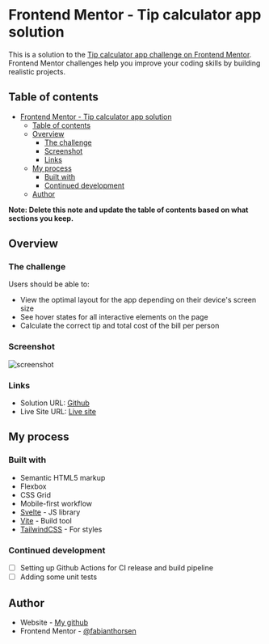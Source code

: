 # Frontend Mentor - Tip calculator app solution

This is a solution to the [Tip calculator app challenge on Frontend Mentor](https://www.frontendmentor.io/challenges/tip-calculator-app-ugJNGbJUX). Frontend Mentor challenges help you improve your coding skills by building realistic projects.

## Table of contents

- [Frontend Mentor - Tip calculator app solution](#frontend-mentor---tip-calculator-app-solution)
  - [Table of contents](#table-of-contents)
  - [Overview](#overview)
    - [The challenge](#the-challenge)
    - [Screenshot](#screenshot)
    - [Links](#links)
  - [My process](#my-process)
    - [Built with](#built-with)
    - [Continued development](#continued-development)
  - [Author](#author)

**Note: Delete this note and update the table of contents based on what sections you keep.**

## Overview

### The challenge

Users should be able to:

- View the optimal layout for the app depending on their device's screen size
- See hover states for all interactive elements on the page
- Calculate the correct tip and total cost of the bill per person

### Screenshot

![screenshot](../design/screenshot.png)

### Links

- Solution URL: [Github](https://github.com/Fabianthorsen/tip-calculator-app)
- Live Site URL: [Live site](https://prismatic-florentine-aa52b3.netlify.app/)

## My process

### Built with

- Semantic HTML5 markup
- Flexbox
- CSS Grid
- Mobile-first workflow
- [Svelte](https://svelte.dev/) - JS library
- [Vite](https://vitejs.dev/) - Build tool
- [TailwindCSS](https://tailwindcss.com/) - For styles

### Continued development

- [ ] Setting up Github Actions for CI release and build pipeline
- [ ] Adding some unit tests

## Author

- Website - [My github](https://github.com/Fabianthorsen)
- Frontend Mentor - [@fabianthorsen](https://www.frontendmentor.io/profile/Fabianthorsen)
